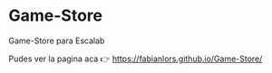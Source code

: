 # Game-Store
Game-Store para Escalab

Pudes ver la pagina aca 👉 https://fabianlors.github.io/Game-Store/

